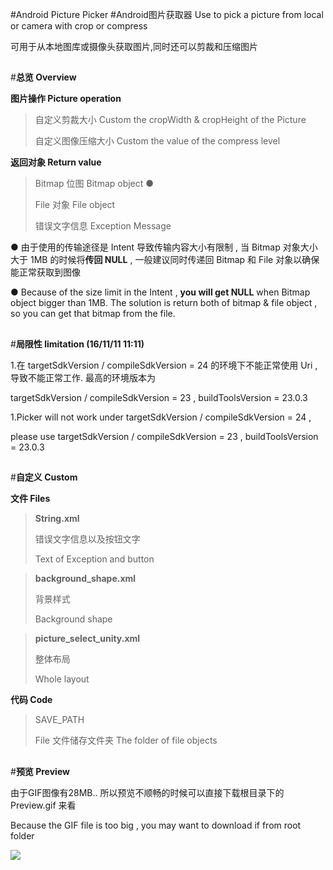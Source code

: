 #Android Picture Picker
#Android图片获取器
Use to pick a picture from local or camera with crop or compress

可用于从本地图库或摄像头获取图片,同时还可以剪裁和压缩图片
##
#**总览 Overview**

**图片操作 Picture operation**

> 自定义剪裁大小  Custom the cropWidth & cropHeight of the Picture
> 
> 自定义图像压缩大小  Custom the value of the compress level


**返回对象 Return value**
> Bitmap 位图 Bitmap object **●**
> 
> File 对象 File object
> 
> 错误文字信息  Exception Message

**●** 由于使用的传输途径是 Intent 导致传输内容大小有限制 , 当 Bitmap 对象大小大于 1MB 的时候将**传回 NULL** , 一般建议同时传递回 Bitmap 和 File 对象以确保能正常获取到图像

**●** Because of the size limit in the Intent , **you will get NULL** when Bitmap object bigger than 1MB. The solution is return both of bitmap & file object , so you can get that bitmap from the file.

##

#**局限性 limitation (16/11/11 11:11)**

1.在 targetSdkVersion / compileSdkVersion = 24 的环境下不能正常使用 Uri ,导致不能正常工作. 最高的环境版本为 

targetSdkVersion / compileSdkVersion = 23 , buildToolsVersion = 23.0.3

1.Picker will not work under targetSdkVersion / compileSdkVersion = 24 , 

please use targetSdkVersion / compileSdkVersion = 23 , buildToolsVersion = 23.0.3

##

#**自定义 Custom**

**文件 Files**

> **String.xml** 
> 
> 错误文字信息以及按钮文字
> 
> Text of Exception and button

<p>

> **background_shape.xml** 
> 
> 背景样式
> 
> Background shape

<p>

> **picture_select_unity.xml** 
> 
> 整体布局
> 
> Whole layout

**代码 Code**

>SAVE_PATH
>
>File 文件储存文件夹
>The folder of file objects

##
#**预览 Preview**

由于GIF图像有28MB.. 所以预览不顺畅的时候可以直接下载根目录下的 Preview.gif 来看

Because the GIF file is too big , you may want to download if from root folder

![](https://github.com/ocwvar/PicturePicker/blob/master/preview.gif)
